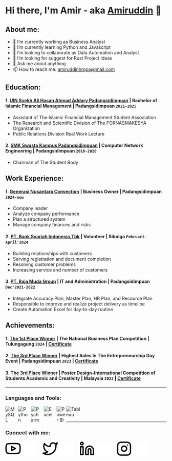 # Hi there, I'm Amir - aka [Amiruddin](https://www.instagram.com/miru.hr00?igsh=MTBpYWlqNnE5ZWE1cQ%3D%3D) 👋
## About me:
- 🔭 I’m currently working as Business Analyst
- 🌱 I’m currently learning Python and Javascript
- 👯 I’m looking to collaborate as Data Automation and Analyst
- 🤔 I’m looking for suggest for Rust Project Ideas
- 💬 Ask me about anything
- 📫 How to reach me: amiruddinhrpp@gmail.com

## Education:

#### 1. [UIN Syekh Ali Hasan Ahmad Addary Padangsidimpuan](https://www.uinsyahada.ac.id/) | Bachelor of Islamic Financial Management | Padangsidimpuan `2021-2025`
   - Assistant of The Islamic Financial Management Student Association
   - The Research and Scientific Division of The FORNASMAKESYA Organization
   - Public Relations Division Real Work Lecture
 #### 2. [SMK Swasta Kampus Padangsidimpuan](https://sekolah.data.kemdikbud.go.id/index.php/chome/profil/4dc2305d-6b55-4b3f-929b-699d73968567) | Computer Network Engineering | Padangsidimpuan `2018-2020`
   - Chairman of The Student Body

## Work Experience:
#### 1. [Generasi Nusantara Convection](https://www.instagram.com/generasinusantaraconvection?igsh=MTR5NDNmaWFsd21oOA==) | Business Owner | Padangsidimpuan `2024-now`
   - Company leader
   - Analyze company performance
   - Plan a structured system
   - Manage company finances and risks
#### 2. [PT. Bank Syariah Indonesia,Tbk](https://www.bankbsi.co.id/jaringan/1860) | Volunteer | Sibolga `Februari-April'2024`
   - Building relationships with customers
   - Serving registration and document completion
   - Resolving customer problems
   - Increasing service and number of customers
#### 3. [PT. Raja Muda Group](https://www.ralali.com/v/rajamudagroup?order=match) | IT and Administration | Padangsidimpuan `Dec'2021-2022`
   - Integrate Accuracy Plan, Master Plan, HR Plan, and Recource Plan
   - Responsible to improve and realize project delivery as timeline
   - Create Automation Excel for day-to-day routine

## Achievements:
#### 1. [The 1st Place Winner](https://febi.uinsyahada.ac.id/mahasiswa-febi-prodi-manajemen-keuangan-syariah-mks-uin-syahada-padangsidimpuan-raih-prestasi-gemilang-dalam-lomba-bisnis-plan-nasional-di-uin-sayyid-ali-rahmatullah-tulungagung/) | The National Business Plan Competition | Tulungagung `2024` | [Certificate](https://drive.google.com/file/d/1mkXAl8lqoeQoB7eisXS13eCEIE_42bpn/view?usp=sharing)
#### 2. [The 3rd Place Winner](https://febi.uinsyahada.ac.id/2000-peserta-olimpiade-ekonomi-ramaikan-kegiatan-enterpreneurship-day/) | Highest Sales In The Entrepreneurship Day Event | Padangsidimpuan `2023` | [Certificate](https://drive.google.com/file/d/1mlYeDDLYjAX-CtroCcxq8vxnIUVTto1U/view?usp=sharing)
#### 3. [The 3rd Place Winner](https://febi.uinsyahada.ac.id/mahasiswa-febi-uin-syahada-padangsidimpuan-meraih-juara-international-competition-of-students-academic-and-creativity-2022/#:~:text=Adapun%20INCOSAC%20kali%20ini%2C%20peserta%20diwajibkan%20melalui,pendafataran%2C%20penyampaian%20draft%2C%20penyelesaian%2C%20presentasi%2C%20dan%20penilaian%2C) | Poster Design-International Competition of Students Academic and Creativity | Malaysia `2022` | [Certificate](https://drive.google.com/file/d/1mt4IHHaXXzDPypH0vy66r1JvvQIrPa1d/view?usp=sharing)

---

### Languages and Tools:

[<img align="left" alt="MySQL" width="30px" src="https://cdn.jsdelivr.net/gh/devicons/devicon/icons/mysql/mysql-original.svg" style="padding-right:10px;" />][webdev]
[<img align="left" alt="Python" width="30px" src="https://upload.wikimedia.org/wikipedia/commons/thumb/c/c3/Python-logo-notext.svg/110px-Python-logo-notext.svg.png?20100317150552" style="padding-right:10px;" />][webdev]
[<img align="left" alt="Pycharm" width="30px" src="https://upload.wikimedia.org/wikipedia/commons/thumb/1/1d/PyCharm_Icon.svg/220px-PyCharm_Icon.svg.png" style="padding-right:10px;" />][webdev]
[<img align="left" alt="Excel" width="30px" src="https://is2-ssl.mzstatic.com/image/thumb/Purple126/v4/a8/fd/5a/a8fd5a84-c6f1-355f-3b9f-6e86598efaa3/XCEL.png/1200x630bb.png" style="padding-right:10px;" />][webdev]
[<img align="left" alt="Power BI" width="30px" src="https://powerbi.microsoft.com/pictures/application-logos/svg/powerbi.svg" style="padding-right:0px;" />][webdev]
[<img align="left" alt="Tableau" width="50px" src="https://logos-world.net/wp-content/uploads/2021/10/Tableau-Symbol.png" style="padding-right:10px;" />][webdev]

<br />
<br />

---
### Connect with me:

[![website](./img/youtube-light.svg)](https://www.instagram.com/miru.hr00#gh-light-mode-only)
[![website](./img/youtube-dark.svg)](https://www.instagram.com/miru.hr00#gh-dark-mode-only)
&nbsp;&nbsp;
[![website](./img/twitter-light.svg)](https://x.com/Amiruddinhrpp#gh-light-mode-only)
[![website](./img/twitter-dark.svg)](https://x.com/Amiruddinhrpp#gh-dark-mode-only)
&nbsp;&nbsp;
[![website](./img/linkedin-light.svg)](https://www.instagram.com/miru.hr00#gh-light-mode-only)
[![website](./img/linkedin-dark.svg)](https://www.instagram.com/miru.hr00#gh-dark-mode-only)
&nbsp;&nbsp;
[![website](./img/instagram-light.svg)](https://www.instagram.com/miru.hr00#gh-light-mode-only)
[![website](./img/instagram-dark.svg)](https://www.instagram.com/miru.hr00#gh-dark-mode-only)



[webdev]: https://github.com/amiruddinhrp/amiruddinhrp
